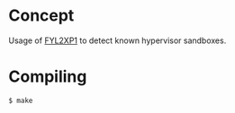 # Concept

Usage of [FYL2XP1](https://secret.club/2020/01/12/battleye-hypervisor-detection.html) to detect known hypervisor sandboxes.

# Compiling

```bash
$ make
```